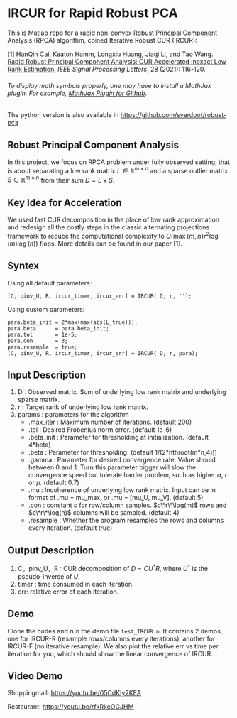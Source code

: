 # IRCUR for Rapid Robust PCA
This is Matlab repo for a rapid non-convex Robust Principal Component Analysis (RPCA) algorithm, coined Iterative Robust CUR (IRCUR):

[1] HanQin Cai, Keaton Hamm, Longxiu Huang, Jiaqi Li, and Tao Wang. <a href=https://doi.org/10.1109/LSP.2020.3044130>Rapid Robust Principal Component Analysis: CUR Accelerated Inexact Low Rank Estimation</a>, *IEEE Signal Processing Letters*, 28 (2021): 116-120.

###### To display math symbols properly, one may have to install a MathJax plugin. For example, [MathJax Plugin for Github](https://chrome.google.com/webstore/detail/mathjax-plugin-for-github/ioemnmodlmafdkllaclgeombjnmnbima?hl=en).

The python version is also available in https://github.com/sverdoot/robust-pca

## Robust Principal Component Analysis
In this project, we focus on RPCA problem under fully observed setting, that is about separating a low rank matrix $L\in \mathbb{R}^{m\times n}$ and a sparse outlier matrix $S\in \mathbb{R}^{m\times n}$ from their sum $D = L + S$.

## Key Idea for Acceleration
We used fast CUR decomposition in the place of low rank approximation and redesign all the costly steps in the classic alternating projections framework to reduce the computational complexity to $O(\max \lbrace m,n \rbrace r^2 \log(m) \log(n))$ flops. More details can be found in our paper [1].


## Syntex
Using all default parameters:
```
[C, pinv_U, R, ircur_timer, ircur_err] = IRCUR( D, r, '');
```

Using custom parameters:
```
para.beta_init = 2*max(max(abs(L_true)));
para.beta      = para.beta_init;
para.tol       = 1e-5;
para.con       = 3;
para.resample  = true;
[C, pinv_U, R, ircur_timer, ircur_err] = IRCUR( D, r, para);
```

## Input Description
1. D : Observed matrix. Sum of underlying low rank matrix and underlying sparse matrix. 
1. r : Target rank of underlying low rank matrix.
1. params : parameters for the algorithm
   * .max_iter : Maximum number of iterations. (default 200)
   * .tol : Desired Frobenius norm error. (default 1e-6)
   * .beta_init : Parameter for thresholding at initialization. (default 4\*beta)
   * .beta : Parameter for thresholding. (default 1/(2*nthroot(m\*n,4)))
   * .gamma : Parameter for desired convergence rate. Value should between 0 and 1. Turn this parameter bigger will slow the convergence speed but tolerate harder problem, such as higher $\alpha$, $r$ or $\mu$. (default 0.7)   
   * .mu : Incoherence of underlying low rank matrix. Input can be in format of .mu = mu_max, or .mu = [mu_U, mu_V]. (default 5) 
   * .con : constant $c$ for row/column samples. $c\*r\*\log(m)$ rows and $c\*r\*\log(n)$ columns will be sampled. (default 4)
   * .resample : Whether the program resamples the rows and columns every iteration. (default true)

## Output Description
1. C，pinv_U，R : CUR decomposition of $D = C U^\dagger R$, where $U^\dagger$ is the pseudo-inverse of $U$.
1. timer : time consumed in each iteration.
1. err: relative error of each iteration.

## Demo
Clone the codes and run the demo file `test_IRCUR.m`. It contains 2 demos, one for IRCUR-R (resample rows/columns every iterations), another for IRCUR-F (no iterative resample). We also plot the relative err vs time per iteration for you, which should show the linear convergence of IRCUR.

## Video Demo
Shoppingmall: https://youtu.be/05CdKIy2KEA

Restaurant: https://youtu.be/rfkRkeOGJHM


